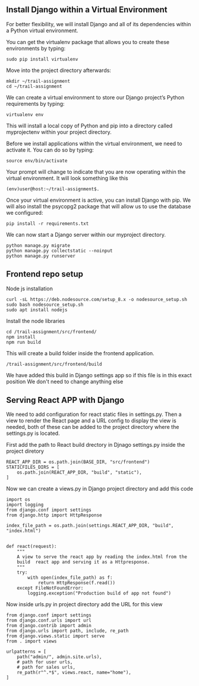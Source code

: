 ## Install Django within a Virtual Environment
For better flexibility, we will install Django and all of its dependencies within a Python virtual environment.

You can get the virtualenv package that allows you to create these environments by typing:
```
sudo pip install virtualenv
```
Move into the project directory afterwards:
```
mkdir ~/trail-assignment
cd ~/trail-assignment
```
We can create a virtual environment to store our Django project’s Python requirements by typing:
```
virtualenv env
```
This will install a local copy of Python and pip into a directory called myprojectenv within your project directory.

Before we install applications within the virtual environment, we need to activate it. You can do so by typing:
```
source env/bin/activate
```
Your prompt will change to indicate that you are now operating within the virtual environment. It will look something like this 
```
(env)user@host:~/trail-assignment$.
```
Once your virtual environment is active, you can install Django with pip. We will also install the psycopg2 package that will allow us to use the database we configured:
```
pip install -r requirements.txt
```
We can now start a Django server within our myproject directory. 
```
python manage.py migrate
python manage.py collectstatic --noinput
python manage.py runserver
```

## Frontend repo setup
Node js installation
```
curl -sL https://deb.nodesource.com/setup_8.x -o nodesource_setup.sh
sudo bash nodesource_setup.sh
sudo apt install nodejs
```

Install the node libraries 
```
cd /trail-assignment/src/frontend/
npm install
npm run build
```
This will create a build folder inside the frontend application.
```
/trail-assignment/src/frontend/build
```
We have added this build in Django settings app so if this file is in this exact position We don't need to change anything else

## Serving React APP with Django

We need to add configuration for react static files in settings.py. Then a view to render the React page and a URL config to display the view is needed, both of these can be added to the project directory where the settings.py is located.

First add the path to React build drectory in Djnago settings.py inside the project diretory

```
REACT_APP_DIR = os.path.join(BASE_DIR, "src/frontend")
STATICFILES_DIRS = [
    os.path.join(REACT_APP_DIR, "build", "static"),
]
```
Now we can create a views.py in Django project directory and add this code
```
import os
import logging
from django.conf import settings
from django.http import HttpResponse

index_file_path = os.path.join(settings.REACT_APP_DIR, "build", "index.html")


def react(request):
    """
    A view to serve the react app by reading the index.html from the
    build  react app and serving it as a Httpresponse.
    """
    try:
        with open(index_file_path) as f:
            return HttpResponse(f.read())
    except FileNotFoundError:
        logging.exception("Production build of app not found")
```

Now inside urls.py in project directory add the URL for this view

```
from django.conf import settings
from django.conf.urls import url
from django.contrib import admin
from django.urls import path, include, re_path
from django.views.static import serve
from . import views

urlpatterns = [
    path("admin/", admin.site.urls),
    # path for user urls,
    # path for sales urls,
    re_path(r"^.*$", views.react, name="home"),
]

```
